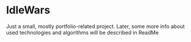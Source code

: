 # IdleWars
Just a small, mostly portfolio-related project. Later, some more info about used technologies and algorithms will be described in ReadMe
